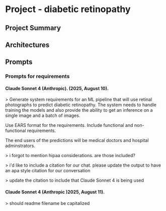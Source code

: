 # Project - diabetic retinopathy

## Project Summary

## Architectures 

## Prompts

### Prompts for requirements 
#### Claude Sonnet 4 (Anthropic). (2025, August 10).
\> Generate system requirements for an ML pipeline that will use retinal photographs to predict diabetic retinopathy. The system needs to handle training the models and also provide the ability to get an inference on a single image and a batch of images.  

Use EARS format for the requirements. Include functional and non-functional requirements. 

The end users of the predictions will be medical doctors and hospital adminstrators. 

\> i forgot to mention hipaa considerations.  are those included?

\> i'd like to include a citation for our chat.  please update the output to have an apa style citation for our conversation

\> update the citation to include that Claude Sonnet 4 is being used

#### Claude Sonnet 4 (Anthropic )2025, August 11).
\> should readme filename be capitalized